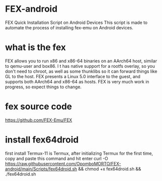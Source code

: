 # FEX-android

FEX Quick Installation Script on Android Devices 
This script is made to automate the process of installing fex-emu on Android devices.


# what is the fex

FEX allows you to run x86 and x86-64 binaries on an AArch64 host, similar to qemu-user and box86. I
t has native support for a rootfs overlay, so you don't need to chroot, as well as some thunklibs so it can forward things like GL to the host. FEX presents a Linux 5.0 interface to the guest, and supports both AArch64 and x86-64 as hosts. FEX is very much work in progress, so expect things to change.

# fex source code 

https://github.com/FEX-Emu/FEX

# install fex64droid

first install Termux-11 is Termux, after initializing Termux for the first time, copy and paste this command and hit enter curl -O https://raw.githubusercontent.com/OpomboMORTO/FEX-android/main/Scripts/fex64droid.sh && chmod +x fex64droid.sh && ./fex64droid.sh

